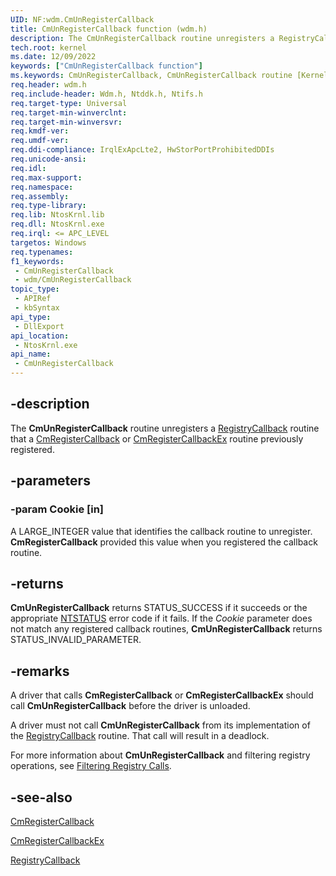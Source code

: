 ```yaml
---
UID: NF:wdm.CmUnRegisterCallback
title: CmUnRegisterCallback function (wdm.h)
description: The CmUnRegisterCallback routine unregisters a RegistryCallback routine that a CmRegisterCallback or CmRegisterCallbackEx routine previously registered.
tech.root: kernel
ms.date: 12/09/2022
keywords: ["CmUnRegisterCallback function"]
ms.keywords: CmUnRegisterCallback, CmUnRegisterCallback routine [Kernel-Mode Driver Architecture], ConfigMgrRef_13cbc14e-4652-4a3d-a87e-f6eef883f912.xml, kernel.cmunregistercallback, wdm/CmUnRegisterCallback
req.header: wdm.h
req.include-header: Wdm.h, Ntddk.h, Ntifs.h
req.target-type: Universal
req.target-min-winverclnt:
req.target-min-winversvr: 
req.kmdf-ver: 
req.umdf-ver: 
req.ddi-compliance: IrqlExApcLte2, HwStorPortProhibitedDDIs
req.unicode-ansi: 
req.idl: 
req.max-support: 
req.namespace: 
req.assembly: 
req.type-library: 
req.lib: NtosKrnl.lib
req.dll: NtosKrnl.exe
req.irql: <= APC_LEVEL
targetos: Windows
req.typenames: 
f1_keywords:
 - CmUnRegisterCallback
 - wdm/CmUnRegisterCallback
topic_type:
 - APIRef
 - kbSyntax
api_type:
 - DllExport
api_location:
 - NtosKrnl.exe
api_name:
 - CmUnRegisterCallback
---
```


## -description

The **CmUnRegisterCallback** routine unregisters a [RegistryCallback](/windows-hardware/drivers/ddi/wdm/nc-wdm-ex_callback_function) routine that a [CmRegisterCallback](/windows-hardware/drivers/ddi/wdm/nf-wdm-cmregistercallback) or [CmRegisterCallbackEx](/windows-hardware/drivers/ddi/wdm/nf-wdm-cmregistercallbackex) routine previously registered.

## -parameters

### -param Cookie [in]

A LARGE_INTEGER value that identifies the callback routine to unregister. **CmRegisterCallback** provided this value when you registered the callback routine.

## -returns

**CmUnRegisterCallback** returns STATUS_SUCCESS if it succeeds or the appropriate [NTSTATUS](/windows-hardware/drivers/kernel/using-ntstatus-values) error code if it fails. If the *Cookie* parameter does not match any registered callback routines, **CmUnRegisterCallback** returns STATUS_INVALID_PARAMETER.

## -remarks

A driver that calls **CmRegisterCallback** or **CmRegisterCallbackEx** should call **CmUnRegisterCallback** before the driver is unloaded.

A driver must not call **CmUnRegisterCallback** from its implementation of the [RegistryCallback](/windows-hardware/drivers/ddi/wdm/nc-wdm-ex_callback_function) routine. That call will result in a deadlock.

For more information about **CmUnRegisterCallback** and filtering registry operations, see [Filtering Registry Calls](/windows-hardware/drivers/kernel/filtering-registry-calls).

## -see-also

[CmRegisterCallback](/windows-hardware/drivers/ddi/wdm/nf-wdm-cmregistercallback)

[CmRegisterCallbackEx](/windows-hardware/drivers/ddi/wdm/nf-wdm-cmregistercallbackex)

[RegistryCallback](/windows-hardware/drivers/ddi/wdm/nc-wdm-ex_callback_function)
